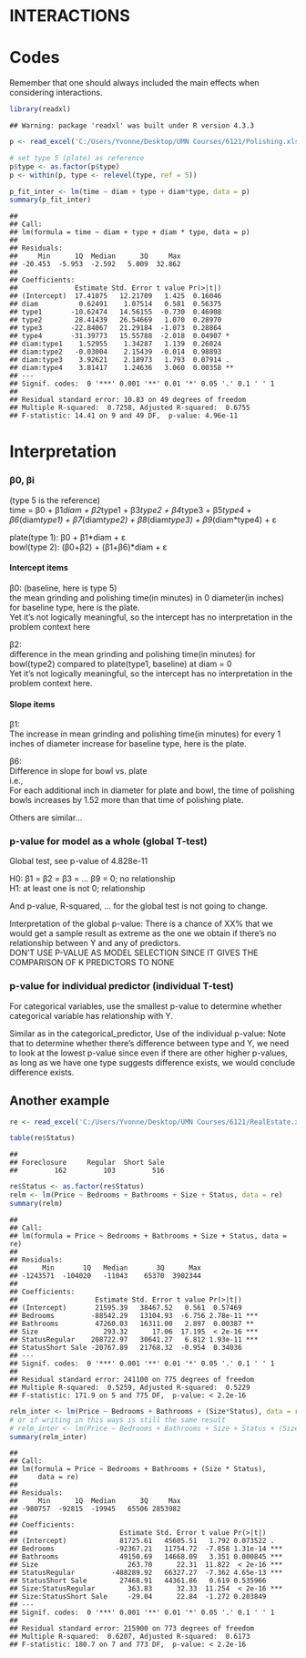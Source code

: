 INTERACTIONS
================

# Codes

Remember that one should always included the main effects when
considering interactions.

``` r
library(readxl)
```

    ## Warning: package 'readxl' was built under R version 4.3.3

``` r
p <- read_excel('C:/Users/Yvonne/Desktop/UMN Courses/6121/Polishing.xlsx')

# set type 5 (plate) as reference
p$type <- as.factor(p$type)
p <- within(p, type <- relevel(type, ref = 5))

p_fit_inter <- lm(time ~ diam + type + diam*type, data = p)
summary(p_fit_inter)
```

    ## 
    ## Call:
    ## lm(formula = time ~ diam + type + diam * type, data = p)
    ## 
    ## Residuals:
    ##     Min      1Q  Median      3Q     Max 
    ## -20.453  -5.953  -2.592   5.009  32.862 
    ## 
    ## Coefficients:
    ##              Estimate Std. Error t value Pr(>|t|)   
    ## (Intercept)  17.41075   12.21709   1.425  0.16046   
    ## diam          0.62491    1.07514   0.581  0.56375   
    ## type1       -10.62474   14.56155  -0.730  0.46908   
    ## type2        28.41439   26.54669   1.070  0.28970   
    ## type3       -22.84067   21.29184  -1.073  0.28864   
    ## type4       -31.39773   15.55788  -2.018  0.04907 * 
    ## diam:type1    1.52955    1.34287   1.139  0.26024   
    ## diam:type2   -0.03004    2.15439  -0.014  0.98893   
    ## diam:type3    3.92621    2.18973   1.793  0.07914 . 
    ## diam:type4    3.81417    1.24636   3.060  0.00358 **
    ## ---
    ## Signif. codes:  0 '***' 0.001 '**' 0.01 '*' 0.05 '.' 0.1 ' ' 1
    ## 
    ## Residual standard error: 10.83 on 49 degrees of freedom
    ## Multiple R-squared:  0.7258, Adjusted R-squared:  0.6755 
    ## F-statistic: 14.41 on 9 and 49 DF,  p-value: 4.96e-11

# Interpretation

### β0, βi

(type 5 is the reference)  
time = β0 + β1*diam + β2*type1 + β3*type2 + β4*type3 + β5*type4 +  
β6*(diam*type1) + β7*(diam*type2) + β8*(diam*type3) + β9*(diam\*type4) +
ε

plate(type 1): β0 + β1*diam + ε  
bowl(type 2): (β0+β2) + (β1+β6)*diam + ε

#### Intercept items

β0: (baseline, here is type 5)  
the mean grinding and polishing time(in minutes) in 0 diameter(in
inches) for baseline type, here is the plate.  
Yet it’s not logically meaningful, so the intercept has no
interpretation in the problem context here

β2:  
difference in the mean grinding and polishing time(in minutes) for
bowl(type2) compared to plate(type1, baseline) at diam = 0  
Yet it’s not logically meaningful, so the intercept has no
interpretation in the problem context here.

#### Slope items

β1:  
The increase in mean grinding and polishing time(in minutes) for every 1
inches of diameter increase for baseline type, here is the plate.

β6:  
Difference in slope for bowl vs. plate  
i.e.,  
For each additional inch in diameter for plate and bowl, the time of
polishing bowls increases by 1.52 more than that time of polishing
plate.

Others are similar…

### p-value for model as a whole (global T-test)

Global test, see p-value of 4.828e-11

H0: β1 = β2 = β3 = … β9 = 0; no relationship  
H1: at least one is not 0; relationship

And p-value, R-squared, … for the global test is not going to change.

Interpretation of the global p-value: There is a chance of XX% that we
would get a sample result as extreme as the one we obtain if there’s no
relationship between Y and any of predictors.  
DON’T USE P-VALUE AS MODEL SELECTION SINCE IT GIVES THE COMPARISON OF K
PREDICTORS TO NONE

### p-value for individual predictor (individual T-test)

For categorical variables, use the smallest p-value to determine whether
categorical variable has relationship with Y.

Similar as in the categorical_predictor, Use of the individual p-value:
Note that to determine whether there’s difference between type and Y, we
need to look at the lowest p-value since even if there are other higher
p-values, as long as we have one type suggests difference exists, we
would conclude difference exists.

## Another example

``` r
re <- read_excel('C:/Users/Yvonne/Desktop/UMN Courses/6121/RealEstate.xlsx')

table(re$Status)
```

    ## 
    ## Foreclosure     Regular  Short Sale 
    ##         162         103         516

``` r
re$Status <- as.factor(re$Status)
relm <- lm(Price ~ Bedrooms + Bathrooms + Size + Status, data = re)
summary(relm)
```

    ## 
    ## Call:
    ## lm(formula = Price ~ Bedrooms + Bathrooms + Size + Status, data = re)
    ## 
    ## Residuals:
    ##      Min       1Q   Median       3Q      Max 
    ## -1243571  -104020   -11043    65370  3902344 
    ## 
    ## Coefficients:
    ##                   Estimate Std. Error t value Pr(>|t|)    
    ## (Intercept)       21595.39   38467.52   0.561  0.57469    
    ## Bedrooms         -88542.29   13104.93  -6.756 2.78e-11 ***
    ## Bathrooms         47260.03   16311.00   2.897  0.00387 ** 
    ## Size                293.32      17.06  17.195  < 2e-16 ***
    ## StatusRegular    208722.97   30641.27   6.812 1.93e-11 ***
    ## StatusShort Sale -20767.89   21768.32  -0.954  0.34036    
    ## ---
    ## Signif. codes:  0 '***' 0.001 '**' 0.01 '*' 0.05 '.' 0.1 ' ' 1
    ## 
    ## Residual standard error: 241100 on 775 degrees of freedom
    ## Multiple R-squared:  0.5259, Adjusted R-squared:  0.5229 
    ## F-statistic: 171.9 on 5 and 775 DF,  p-value: < 2.2e-16

``` r
relm_inter <- lm(Price ~ Bedrooms + Bathrooms + (Size*Status), data = re)
# or if writing in this ways is still the same result
# relm_inter <- lm(Price ~ Bedrooms + Bathrooms + Size + Status + (Size*Status), data = re)
summary(relm_inter)
```

    ## 
    ## Call:
    ## lm(formula = Price ~ Bedrooms + Bathrooms + (Size * Status), 
    ##     data = re)
    ## 
    ## Residuals:
    ##     Min      1Q  Median      3Q     Max 
    ## -980757  -92815  -19945   65506 2853982 
    ## 
    ## Coefficients:
    ##                         Estimate Std. Error t value Pr(>|t|)    
    ## (Intercept)             81725.61   45605.51   1.792 0.073522 .  
    ## Bedrooms               -92367.21   11754.72  -7.858 1.31e-14 ***
    ## Bathrooms               49150.69   14668.09   3.351 0.000845 ***
    ## Size                      263.70      22.31  11.822  < 2e-16 ***
    ## StatusRegular         -488289.92   66327.27  -7.362 4.65e-13 ***
    ## StatusShort Sale        27468.91   44361.86   0.619 0.535966    
    ## Size:StatusRegular        363.83      32.33  11.254  < 2e-16 ***
    ## Size:StatusShort Sale     -29.04      22.84  -1.272 0.203849    
    ## ---
    ## Signif. codes:  0 '***' 0.001 '**' 0.01 '*' 0.05 '.' 0.1 ' ' 1
    ## 
    ## Residual standard error: 215900 on 773 degrees of freedom
    ## Multiple R-squared:  0.6207, Adjusted R-squared:  0.6173 
    ## F-statistic: 180.7 on 7 and 773 DF,  p-value: < 2.2e-16
